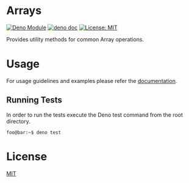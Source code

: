 # Arrays
[![Deno Module](https://img.shields.io/badge/deno-module-blue)](https://deno.land/x) [![deno doc](https://doc.deno.land/badge.svg)](https://doc.deno.land/https/deno.land/x/arrays/mod.ts) [![License: MIT](https://img.shields.io/badge/License-MIT-yellow.svg)](https://opensource.org/licenses/MIT)

Provides utility methods for common Array operations.

# Usage

For usage guidelines and examples please refer the [documentation](https://doc.deno.land/https/deno.land/x/arrays/mod.ts).

## Running Tests
In order to run the tests execute the Deno test command from the root directory.
```console
foo@bar:~$ deno test
```

# License

[MIT](./LICENSE)

